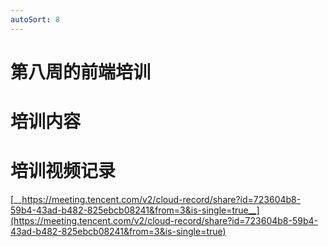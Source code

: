 ```yaml
---
autoSort: 8
---
```

# 第八周的前端培训
# 培训内容





# 培训视频记录

[__https://meeting.tencent.com/v2/cloud-record/share?id=723604b8-59b4-43ad-b482-825ebcb08241&from=3&is-single=true__](https://meeting.tencent.com/v2/cloud-record/share?id=723604b8-59b4-43ad-b482-825ebcb08241&from=3&is-single=true)



